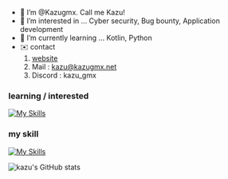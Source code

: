 - 👋 I’m @Kazugmx. Call me Kazu!
- 👀 I’m interested in ... Cyber security, Bug bounty, Application development
- 🌱 I’m currently learning ... Kotlin, Python
- ✉️ contact
  1. [website](https://www.kazugmx.net)
  2. Mail : [kazu@kazugmx.net](mailto://kazu@kazugmx.net)
  3. Discord : kazu_gmx


### learning / interested
[![My Skills](https://skillicons.dev/icons?i=cpp,css,ts,js,docker,figma,go,html,react,nextjs,ubuntu,kali,&perline=4)](https://skillicons.dev)
### my skill
[![My Skills](https://skillicons.dev/icons?i=ubuntu,java,kotlin,linux,py,git&perline=3)](https://skillicons.dev)


![kazu's GitHub stats](https://github-readme-stats.vercel.app/api?username=kazugmx&show_icons=true&theme=cobalt)
<!---
Kazugmx/Kazugmx is a ✨ special ✨ repository because its `README.md` (this file) appears on your GitHub profile.
You can click the Preview link to take a look at your changes.
--->

